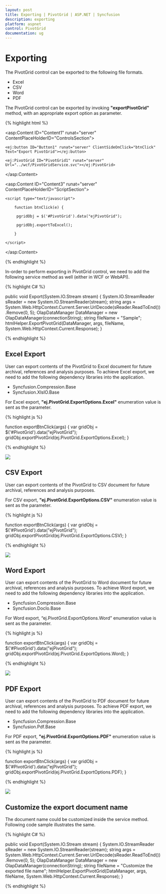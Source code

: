 ```yaml
---
layout: post
title: Exporting | PivotGrid | ASP.NET | Syncfusion
description: exporting
platform: aspnet
control: PivotGrid
documentation: ug
---
```


# Exporting

The PivotGrid control can be exported to the following file formats.

* Excel 
* CSV
* Word
* PDF

The PivotGrid control can be exported by invoking **"exportPivotGrid"** method, with an appropriate export option as parameter.

{% highlight html %}

<asp:Content ID="Content1" runat="server" ContentPlaceHolderID="ControlsSection">

    <ej:button ID="Button1" runat="server" ClientSideOnClick="btnClick" Text="Export PivotGrid"></ej:button> 

    <ej:PivotGrid ID="PivotGrid1" runat="server" Url="../wcf/PivotGridService.svc"></ej:PivotGrid>

</asp:Content>

<asp:Content ID="Content3" runat="server" ContentPlaceHolderID="ScriptSection">

    <script type="text/javascript">

        function btnClick(e) {

         pgridObj = $('#PivotGrid').data("ejPivotGrid");

         pgridObj.exportToExcel();

        }

    </script>    

</asp:Content>

{% endhighlight %}

In-order to perform exporting in PivotGrid control, we need to add the following service method as well (either in WCF or WebAPI).

{% highlight C# %}

public void Export(System.IO.Stream stream)
{
 System.IO.StreamReader sReader = new System.IO.StreamReader(stream);
 string args = System.Web.HttpContext.Current.Server.UrlDecode(sReader.ReadToEnd())
.Remove(0, 5); 
 OlapDataManager DataManager = new OlapDataManager(connectionString);
 string fileName = "Sample";
 htmlHelper.ExportPivotGrid(DataManager, args, fileName, System.Web.HttpContext.Current.Response);
}

{% endhighlight %}

## Excel Export

User can export contents of the PivotGrid to Excel document for future archival, references and analysis purposes. To achieve Excel export, we need to add the following dependency libraries into the application.

* Syncfusion.Compression.Base
* Syncfusion.XlsIO.Base

For Excel export, **"ej.PivotGrid.ExportOptions.Excel"** enumeration value is sent as the parameter.

{% highlight js %}

function exportBtnClick(args) {
   var gridObj = $('#PivotGrid').data("ejPivotGrid");
   gridObj.exportPivotGrid(ej.PivotGrid.ExportOptions.Excel);
}

{% endhighlight %}  

![](Exporting_images/excelexport.png)

## CSV Export
User can export contents of the PivotGrid to CSV document for future archival, references and analysis purposes.

For CSV export, **"ej.PivotGrid.ExportOptions.CSV"** enumeration value is sent as the parameter.

{% highlight js %}

function exportBtnClick(args) {
   var gridObj = $('#PivotGrid').data("ejPivotGrid");
   gridObj.exportPivotGrid(ej.PivotGrid.ExportOptions.CSV);
}

{% endhighlight %} 

![](Exporting_images/csvexport.png)

## Word Export
User can export contents of the PivotGrid to Word document for future archival, references and analysis purposes. To achieve Word export, we need to add the following dependency libraries into the application.

* Syncfusion.Compression.Base
* Syncfusion.DocIo.Base

For Word export, “ej.PivotGrid.ExportOptions.Word” enumeration value is sent as the parameter.  

{% highlight js %}

function exportBtnClick(args) {
   var gridObj = $('#PivotGrid').data("ejPivotGrid");
   gridObj.exportPivotGrid(ej.PivotGrid.ExportOptions.Word);
}

{% endhighlight %} 

![](Exporting_images/wordexport1.png)

## PDF Export
User can export contents of the PivotGrid to PDF document for future archival, references and analysis purposes. To achieve PDF export, we need to add the following dependency libraries into the application.

* Syncfusion.Compression.Base
* Syncfusion.Pdf.Base

For PDF export, **"ej.PivotGrid.ExportOptions.PDF"** enumeration value is sent as the parameter. 

{% highlight js %}

function exportBtnClick(args) {
   var gridObj = $('#PivotGrid').data("ejPivotGrid");
   gridObj.exportPivotGrid(ej.PivotGrid.ExportOptions.PDF);
}

{% endhighlight %} 

![](Exporting_images/pdfexport.png)

## Customize the export document name
The document name could be customized inside the service method. Following code sample illustrates the same.


{% highlight C# %}

public void Export(System.IO.Stream stream)
{
 System.IO.StreamReader sReader = new System.IO.StreamReader(stream);
 string args = System.Web.HttpContext.Current.Server.UrlDecode(sReader.ReadToEnd())
.Remove(0, 5); 
 OlapDataManager DataManager = new OlapDataManager(connectionString);
 string fileName = "Customize the exported file name";
 htmlHelper.ExportPivotGrid(DataManager, args, fileName, System.Web.HttpContext.Current.Response);
}

{% endhighlight %} 




